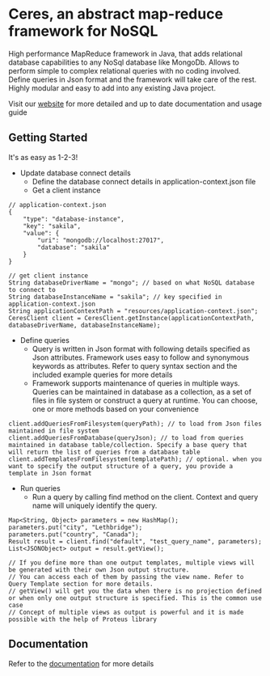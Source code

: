 # Ceres, an abstract map-reduce framework for NoSQL

High performance MapReduce framework in Java, that adds relational database capabilities to any NoSql database like MongoDb. Allows to perform simple to complex relational queries with no coding involved. Define queries in Json format and the framework will take care of the rest. Highly modular and easy to add into any existing Java project.

Visit our [website](http://codesunday.com/nosql-mongodb-join-api/getting-started/) for more detailed and up to date documentation and usage guide


## Getting Started
It's as easy as 1-2-3!

- Update database connect details
	- Define the database connect details in application-context.json file
	- Get a client instance
```
// application-context.json
{
	"type": "database-instance",
	"key": "sakila",
	"value": {
		"uri": "mongodb://localhost:27017",
		"database": "sakila"
	}
}

// get client instance
String databaseDriverName = "mongo"; // based on what NoSQL database to connect to
String databaseInstanceName = "sakila"; // key specified in application-context.json
String applicationContextPath = "resources/application-context.json";
CeresClient client = CeresClient.getInstance(applicationContextPath, databaseDriverName, databaseInstanceName);
```

- Define queries
	- Query is written in Json format with following details specified as Json attributes. Framework uses easy to follow and synonymous keywords as attributes. Refer to query syntax section and the included example queries for more details
	- Framework supports maintenance of queries in multiple ways. Queries can be maintained in database as a collection, as a set of files in file system or construct a query at runtime. You can choose, one or more methods based on your convenience

```
client.addQueriesFromFilesystem(queryPath); // to load from Json files maintained in file system
client.addQueriesFromDatabase(queryJson); // to load from queries maintained in database table/collection. Specify a base query that will return the list of queries from a database table
client.addTemplatesFromFilesystem(templatePath); // optional. when you want to specify the output structure of a query, you provide a template in Json format
```

- Run queries
	- Run a query by calling find method on the client. Context and query name will uniquely identify the query. 

```
Map<String, Object> parameters = new HashMap();
parameters.put("city", "Lethbridge");
parameters.put("country", "Canada");
Result result = client.find("default", "test_query_name", parameters);
List<JSONObject> output = result.getView();

// If you define more than one output templates, multiple views will be generated with their own Json output structure. 
// You can access each of them by passing the view name. Refer to Query Template section for more details.
// getView() will get you the data when there is no projection defined or when only one output structure is specified. This is the common use case
// Concept of multiple views as output is powerful and it is made possible with the help of Proteus library
```


## Documentation
Refer to the [documentation](http://codesunday.com/nosql-mongodb-join-api/documentation) for more details
